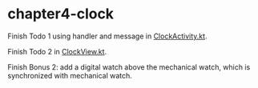 # chapter4-clock
 
Finish Todo 1 using handler and message in [ClockActivity.kt](./app/src/main/java/me/adswt518/clock/ClockActivity.kt).

Finish Todo 2 in [ClockView.kt](./app/src/main/java/me/adswt518/clock/ClockView.kt).

Finish Bonus 2: add a digital watch above the mechanical watch, which is synchronized with mechanical watch.
